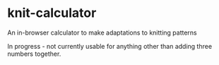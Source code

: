 # knit-calculator
An in-browser calculator to make adaptations to knitting patterns

In progress - not currently usable for anything other than adding three numbers together.
